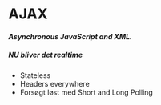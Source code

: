 # AJAX
#### _Asynchronous JavaScript and XML._
##### _NU bliver det realtime_ 

 * Stateless
 * Headers everywhere
 * Forsøgt løst med Short and Long Polling
